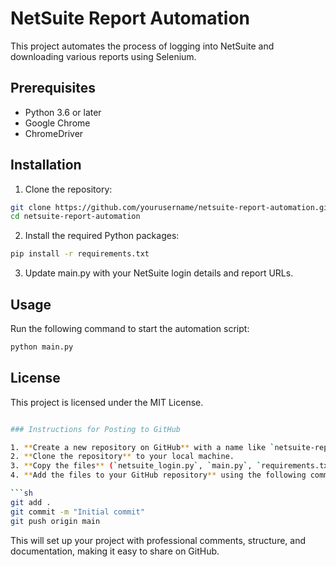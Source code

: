 # NetSuite Report Automation

This project automates the process of logging into NetSuite and downloading various reports using Selenium.

## Prerequisites

- Python 3.6 or later
- Google Chrome
- ChromeDriver

## Installation

1. Clone the repository:

```sh
git clone https://github.com/yourusername/netsuite-report-automation.git
cd netsuite-report-automation
```

2. Install the required Python packages:

```sh
pip install -r requirements.txt
```

3. Update main.py with your NetSuite login details and report URLs.


## Usage

Run the following command to start the automation script:

```sh
python main.py
```

## License

This project is licensed under the MIT License.

```sh

### Instructions for Posting to GitHub

1. **Create a new repository on GitHub** with a name like `netsuite-report-automation`.
2. **Clone the repository** to your local machine.
3. **Copy the files** (`netsuite_login.py`, `main.py`, `requirements.txt`, `README.md`) into your cloned repository directory.
4. **Add the files to your GitHub repository** using the following commands:

```sh
git add .
git commit -m "Initial commit"
git push origin main
```

This will set up your project with professional comments, structure, and documentation, making it easy to share on GitHub.

